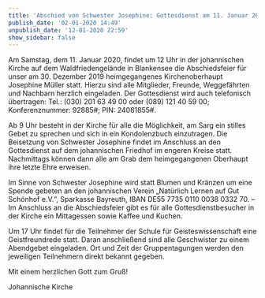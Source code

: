 ```yaml
---
title: 'Abschied von Schwester Josephine: Gottesdienst am 11. Januar 2020 in der Kirche des Waldfriedens'
publish_date: '02-01-2020 14:49'
unpublish_date: '12-01-2020 22:59'
show_sidebar: false
---
```


Am Samstag, dem 11. Januar 2020, findet um 12 Uhr in der johannischen Kirche auf dem Waldfriedengelände in Blankensee die Abschiedsfeier für unser am 30. Dezember 2019 heimgegangenes Kirchenoberhaupt Josephine Müller statt. Hierzu sind alle Mitglieder, Freunde, Weggefährten und Nachbarn herzlich eingeladen. Der Gottesdienst wird auch telefonisch übertragen: Tel.: (030) 201 63 49 00 oder (089) 121 40 59 00; Konferenznummer: 92885#; PIN: 24081855#.

Ab 9 Uhr besteht in der Kirche für alle die Möglichkeit, am Sarg ein stilles Gebet zu sprechen und sich in ein Kondolenzbuch einzutragen. Die Beisetzung von Schwester Josephine findet im Anschluss an den Gottesdienst auf dem johannischen Friedhof im engeren Kreise statt. Nachmittags können dann alle am Grab dem heimgegangenen Oberhaupt ihre letzte Ehre erweisen.

Im Sinne von Schwester Josephine wird statt Blumen und Kränzen um eine Spende gebeten an den johannischen Verein „Natürlich Lernen auf Gut Schönhof e.V.“, Sparkasse Bayreuth, IBAN DE55 7735 0110 0038 0332 70. – Im Anschluss an die Abschiedsfeier gibt es für alle Gottesdienstbesucher in der Kirche ein Mittagessen sowie Kaffee und Kuchen.

Um 17 Uhr findet für die Teilnehmer der Schule für Geisteswissenschaft eine Geistfreundrede statt. Daran anschließend sind alle Geschwister zu einem Abendgebet eingeladen. Ort und Zeit der Gruppentagungen werden den jeweiligen Teilnehmern direkt bekannt gegeben.

 
Mit einem herzlichen Gott zum Gruß!

Johannische Kirche